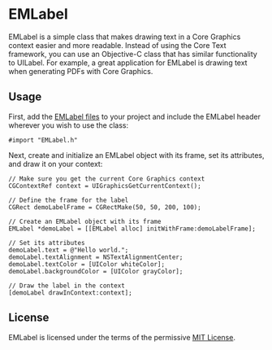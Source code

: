 # EMLabel #

EMLabel is a simple class that makes drawing text in a Core Graphics context easier and more readable. Instead of using the Core Text framework, you can use an Objective-C class that has similar functionality to UILabel. For example, a great application for EMLabel is drawing text when generating PDFs with Core Graphics.

## Usage ##
First, add the [EMLabel files](EMLabel) to your project and include the EMLabel header wherever you wish to use the class:
```objc
#import "EMLabel.h"
```

Next, create and initialize an EMLabel object with its frame, set its attributes, and draw it on your context:
```objc
// Make sure you get the current Core Graphics context
CGContextRef context = UIGraphicsGetCurrentContext();

// Define the frame for the label
CGRect demoLabelFrame = CGRectMake(50, 50, 200, 100);

// Create an EMLabel object with its frame
EMLabel *demoLabel = [[EMLabel alloc] initWithFrame:demoLabelFrame];

// Set its attributes
demoLabel.text = @"Hello world.";
demoLabel.textAlignment = NSTextAlignmentCenter;
demoLabel.textColor = [UIColor whiteColor];
demoLabel.backgroundColor = [UIColor grayColor];

// Draw the label in the context
[demoLabel drawInContext:context];
```

## License ##
EMLabel is licensed under the terms of the permissive [MIT License](LICENSE).
